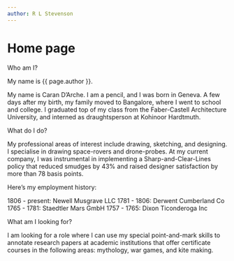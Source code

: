 ```yaml
---
author: R L Stevenson
---
```


# Home page

Who am I?

My name is {{ page.author }}.

My name is Caran D’Arche. I am a pencil, and I was born in Geneva. A few days after my birth, my family moved to Bangalore, where I went to school and college. I graduated top of my class from the Faber-Castell Architecture University, and interned as draughtsperson at Kohinoor Hardtmuth.

What do I do?

My professional areas of interest include drawing, sketching, and designing. I specialise in drawing space-rovers and drone-probes.
At my current company, I was instrumental in implementing a Sharp-and-Clear-Lines policy that reduced smudges by 43% and raised designer satisfaction by more than 78 basis points.

Here’s my employment history:

1806 - present: Newell Musgrave LLC
1781 - 1806: Derwent Cumberland Co
1765 - 1781: Staedtler Mars GmbH
1757 - 1765: Dixon Ticonderoga Inc

What am I looking for?

I am looking for a role where I can use my special point-and-mark skills to annotate research papers at academic institutions that offer certificate courses in the following areas: mythology, war games, and kite making.
